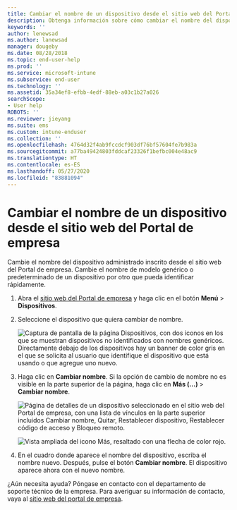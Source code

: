 ```yaml
---
title: Cambiar el nombre de un dispositivo desde el sitio web del Portal de empresa
description: Obtenga información sobre cómo cambiar el nombre del dispositivo desde el sitio web del Portal de empresa.
keywords: ''
author: lenewsad
ms.author: lanewsad
manager: dougeby
ms.date: 08/28/2018
ms.topic: end-user-help
ms.prod: ''
ms.service: microsoft-intune
ms.subservice: end-user
ms.technology: ''
ms.assetid: 35a34ef8-efbb-4edf-88eb-a03c1b27a026
searchScope:
- User help
ROBOTS: ''
ms.reviewer: jieyang
ms.suite: ems
ms.custom: intune-enduser
ms.collection: ''
ms.openlocfilehash: 4764d32f4ab9fccdcf903df76bf57604fe7b983a
ms.sourcegitcommit: a77ba49424803fddcaf23326f1befbc004e48ac9
ms.translationtype: HT
ms.contentlocale: es-ES
ms.lasthandoff: 05/27/2020
ms.locfileid: "83881094"
---
```

# <a name="rename-your-device-from-the-company-portal-website"></a>Cambiar el nombre de un dispositivo desde el sitio web del Portal de empresa

Cambie el nombre del dispositivo administrado inscrito desde el sitio web del Portal de empresa. Cambie el nombre de modelo genérico o predeterminado de un dispositivo por otro que pueda identificar rápidamente.

1. Abra el [sitio web del Portal de empresa](https://portal.manage.microsoft.com) y haga clic en el botón __Menú__ > __Dispositivos__.  

2. Seleccione el dispositivo que quiera cambiar de nombre.

    ![Captura de pantalla de la página Dispositivos, con dos iconos en los que se muestran dispositivos no identificados con nombres genéricos. Directamente debajo de los dispositivos hay un banner de color gris en el que se solicita al usuario que identifique el dispositivo que está usando o que agregue uno nuevo.](./media/rename-reset-device-step2-1808.png)   

3. Haga clic en **Cambiar nombre**. Si la opción de cambio de nombre no es visible en la parte superior de la página, haga clic en **Más (...)**  > **Cambiar nombre**.   

   ![Página de detalles de un dispositivo seleccionado en el sitio web del Portal de empresa, con una lista de vínculos en la parte superior incluidos Cambiar nombre, Quitar, Restablecer dispositivo, Restablecer código de acceso y Bloqueo remoto. ](./media/rename-reset-device-1808.png)   

    ![Vista ampliada del icono Más, resaltado con una flecha de color rojo.](./media/rename-reset-device-step3-more-1808.png)  

4. En el cuadro donde aparece el nombre del dispositivo, escriba el nombre nuevo. Después, pulse el botón **Cambiar nombre**. El dispositivo aparece ahora con el nuevo nombre.  

¿Aún necesita ayuda? Póngase en contacto con el departamento de soporte técnico de la empresa. Para averiguar su información de contacto, vaya al [sitio web del portal de empresa](https://go.microsoft.com/fwlink/?linkid=2010980).  
